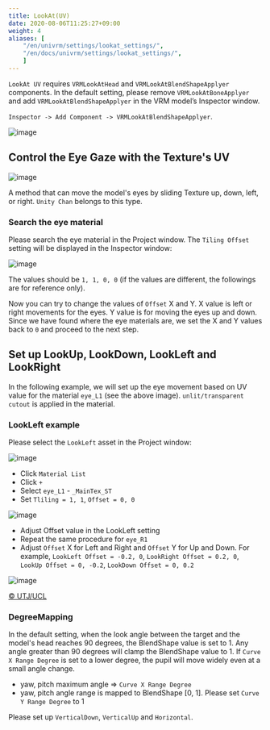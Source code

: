 ```yaml
---
title: LookAt(UV)
date: 2020-08-06T11:25:27+09:00
weight: 4
aliases: [
    "/en/univrm/settings/lookat_settings/",
    "/en/docs/univrm/settings/lookat_settings/",
    ]
---
```


`LookAt UV` requires `VRMLookAtHead` and `VRMLookAtBlendShapeApplyer` components. 
In the default setting, please remove `VRMLookAtBoneApplyer` and add `VRMLookAtBlendShapeApplyer` in the VRM model’s Inspector window.

`Inspector -> Add Component -> VRMLookAtBlendShapeApplyer`.

![image](/images/vrm/add_vrm_lookat_blendshape.jpg)

## Control the Eye Gaze with the Texture's UV

![image](/images/wiki/blendshape_applyer.png)

A method that can move the model's eyes by sliding Texture up, down, left, or right.
`Unity Chan` belongs to this type.

### Search the eye material

Please search the eye material in the Project window. The `Tiling Offset` setting will be displayed in the Inspector window:

![image](/images/wiki/material_tiling_offset.png)

The values should be `1, 1, 0, 0` (if the values are different, the followings are for reference only).

Now you can try to change the values of `Offset` X and Y. X value is left or right movements for the eyes. Y value is for moving the eyes up and down.
Since we have found where the eye materials are, we set the X and Y values back to `0` and proceed to the next step.

## Set up LookUp, LookDown, LookLeft and LookRight
In the following example, we will set up the eye movement based on UV value for the material `eye_L1` (see the above image). `unlit/transparent cutout` is applied in the material.

### LookLeft example
Please select the `LookLeft` asset in the Project window:

![image](/images/wiki/lookleft.png)

* Click `Material List`
* Click `+`
* Select `eye_L1` - `_MainTex_ST`
* Set `Tliling = 1, 1`, `Offset = 0, 0`

![image](/images/wiki/tiling_offset_1100.png)

* Adjust Offset value in the LookLeft setting
* Repeat the same procedure for `eye_R1`
* Adjust `Offset` X for Left and Right and `Offset` Y for Up and Down. For example, `LookLeft Offset = -0.2, 0`, `LookRight Offset = 0.2, 0`, `LookUp Offset = 0, -0.2`, `LookDown Offset = 0, 0.2`

![image](/images/wiki/look_left.png)

[© UTJ/UCL](http://unity-chan.com/)

### DegreeMapping

In the default setting, when the look angle between the target and the model's head reaches 90 degrees, the BlendShape value is set to 1. Any angle greater than 90 degrees will clamp the BlendShape value to 1. If `Curve X Range Degree` is set to a lower degree, the pupil will move widely even at a small angle change.

* yaw, pitch maximum angle  => `Curve X Range Degree`
* yaw, pitch angle range is mapped to BlendShape [0, 1]. Please set `Curve Y Range Degree` to 1

Please set up `VerticalDown`, `VerticalUp` and `Horizontal`.
